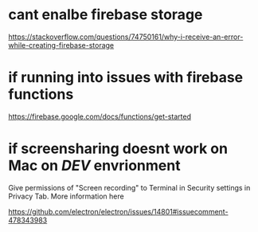 

# cant enalbe firebase storage

https://stackoverflow.com/questions/74750161/why-i-receive-an-error-while-creating-firebase-storage

# if running into issues with firebase functions

https://firebase.google.com/docs/functions/get-started


# if screensharing doesnt work on Mac on _DEV_ envrionment

Give permissions of "Screen recording" to Terminal in Security settings in Privacy Tab.
More information here

https://github.com/electron/electron/issues/14801#issuecomment-478343983

